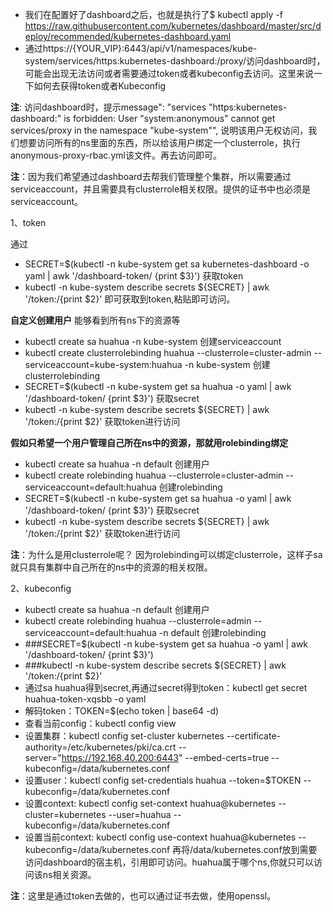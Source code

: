 + 我们在配置好了dashboard之后，也就是执行了$ kubectl apply -f https://raw.githubusercontent.com/kubernetes/dashboard/master/src/deploy/recommended/kubernetes-dashboard.yaml
+ 通过https://{YOUR_VIP}:6443/api/v1/namespaces/kube-system/services/https:kubernetes-dashboard:/proxy/访问dashboard时，可能会出现无法访问或者需要通过token或者kubeconfig去访问。这里来说一下如何去获得token或者Kubeconfig

**注**: 访问dashboard时，提示message": "services \"https:kubernetes-dashboard:\" is forbidden: User \"system:anonymous\" cannot get services/proxy in the namespace \"kube-system\"",
说明该用户无权访问，我们想要访问所有的ns里面的东西，所以给该用户绑定一个clusterrole，执行anonymous-proxy-rbac.yml该文件。再去访问即可。

**注**：因为我们希望通过dashboard去帮我们管理整个集群，所以需要通过serviceaccount，并且需要具有clusterrole相关权限。提供的证书中也必须是serviceaccount。

1、token

通过
+ SECRET=$(kubectl -n kube-system get sa kubernetes-dashboard -o yaml | awk '/dashboard-token/ {print $3}') 获取token
+ kubectl -n kube-system describe secrets ${SECRET} | awk '/token:/{print $2}' 即可获取到token,粘贴即可访问。

**自定义创建用户** 能够看到所有ns下的资源等
+ kubectl create sa huahua -n kube-system  创建serviceaccount
+ kubectl create clusterrolebinding huahua --clusterrole=cluster-admin --serviceaccount=kube-system:huahua -n kube-system 创建clusterrolebinding
+ SECRET=$(kubectl -n kube-system get sa huahua -o yaml | awk '/dashboard-token/ {print $3}') 获取secret
+ kubectl -n kube-system describe secrets ${SECRET} | awk '/token:/{print $2}' 获取token进行访问

**假如只希望一个用户管理自己所在ns中的资源，那就用rolebinding绑定**

+ kubectl create sa huahua -n default 创建用户
+ kubectl create rolebinding huahua --clusterrole=cluster-admin --serviceaccount=default:huahua 创建rolebinding
+ SECRET=$(kubectl -n kube-system get sa huahua -o yaml | awk '/dashboard-token/ {print $3}') 获取secret
+ kubectl -n kube-system describe secrets ${SECRET} | awk '/token:/{print $2}' 获取token进行访问

**注**：为什么是用clusterrole呢？ 因为rolebinding可以绑定clusterrole，这样子sa就只具有集群中自己所在的ns中的资源的相关权限。

2、kubeconfig

+ kubectl create sa huahua -n default 创建用户
+ kubectl create rolebinding huahua --clusterrole=admin --serviceaccount=default:huahua -n default 创建rolebinding
+ ###SECRET=$(kubectl -n kube-system get sa huahua -o yaml | awk '/dashboard-token/ {print $3}')
+ ###kubectl -n kube-system describe secrets ${SECRET} | awk '/token:/{print $2}'
+ 通过sa huahua得到secret,再通过secret得到token：kubectl get secret huahua-token-xqsbb -o yaml
+ 解码token：TOKEN=$(echo token | base64 -d)
+ 查看当前config：kubectl config view
+ 设置集群：kubectl config set-cluster kubernetes --certificate-authority=/etc/kubernetes/pki/ca.crt --server="https://192.168.40.200:6443" --embed-certs=true --kubeconfig=/data/kubernetes.conf
+ 设置user：kubectl config set-credentials huahua --token=$TOKEN --kubeconfig=/data/kubernetes.conf
+ 设置context: kubectl config set-context huahua@kubernetes --cluster=kubernetes --user=huahua --kubeconfig=/data/kubernetes.conf
+ 设置当前context: kubectl config use-context huahua@kubernetes --kubeconfig=/data/kubernetes.conf
再将/data/kubernetes.conf放到需要访问dashboard的宿主机，引用即可访问。huahua属于哪个ns,你就只可以访问该ns相关资源。

**注**：这里是通过token去做的，也可以通过证书去做，使用openssl。




